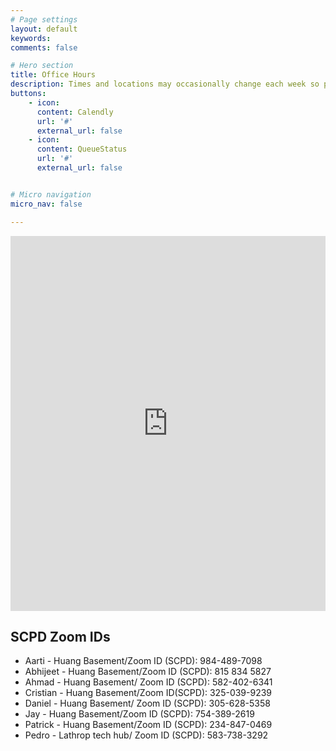 ```yaml
---
# Page settings
layout: default
keywords:
comments: false

# Hero section
title: Office Hours
description: Times and locations may occasionally change each week so please check this page often. You will need to create an account on QueueStatus. When you wish to join the queue, click on the "Sign Up" button in the CS230-Fall Queue page. Be sure to properly enter all information needed in the menu when you sign up. This will enable the CAs to properly contact you. Also check "Announcements" and "chat" boxes reguarly for messages from CAs.
buttons:
    - icon: 
      content: Calendly
      url: '#'
      external_url: false
    - icon: 
      content: QueueStatus
      url: '#'
      external_url: false


# Micro navigation
micro_nav: false

---
```


<div>
	<iframe src="https://calendar.google.com/calendar/embed?src=057nfq8g0iillre9qe3u870v8o%40group.calendar.google.com&ctz=America%2FLos_Angeles" style=" border-width:0 " width="100%" height="600" frameborder="0" scrolling="no"></iframe>
</div>

## SCPD Zoom IDs

 * Aarti - Huang Basement/Zoom ID (SCPD): 984-489-7098
 * Abhijeet - Huang Basement/Zoom ID (SCPD): 815 834 5827
 * Ahmad - Huang Basement/ Zoom ID (SCPD): 582-402-6341
 * Cristian - Huang Basement/Zoom ID(SCPD): 325-039-9239
 * Daniel - Huang Basement/ Zoom ID (SCPD): 305-628-5358
 * Jay - Huang Basement/Zoom ID (SCPD): 754-389-2619
 * Patrick - Huang Basement/Zoom ID (SCPD): 234-847-0469
 * Pedro - Lathrop tech hub/ Zoom ID (SCPD): 583-738-3292
